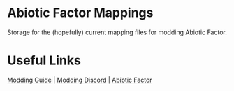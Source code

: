 # Abiotic Factor Mappings
Storage for the (hopefully) current mapping files for modding Abiotic Factor.

# Useful Links
[Modding Guide](https://hackmd.io/@Swept/abioticfactormodding) |
[Modding Discord](https://discord.gg/Tz2YHA79rX) |
[Abiotic Factor](https://store.steampowered.com/app/427410/Abiotic_Factor/)
<!-- Implement widget when perms -->
<!-- ![Discord Banner 2](https://discord.com/api/guilds/[SERVER ID]/widget.png?style=banner2) -->
